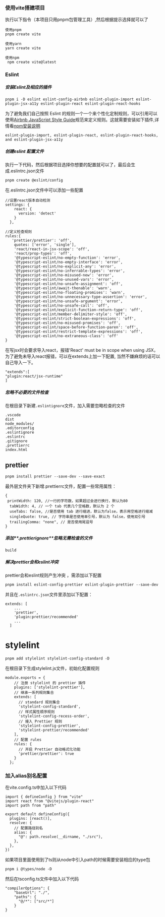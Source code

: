 ### 使用vite搭建项目

执行以下指令（本项目只用pnpm包管理工具）,然后根据提示选择就可以了

```
使用pnpm
pnpm create vite

使用yarn
yarn create vite

使用npm
 npm create vite@latest
```

### Eslint

##### 安装Eslint及相应的插件

```
pnpm i -D eslint eslint-config-airbnb eslint-plugin-import eslint-plugin-jsx-a11y eslint-plugin-react eslint-plugin-react-hooks

```

为了避免我们自己按照 Eslint 的规则一个一个来个性化定制规则，可以引用可以使用[Airbnb JavaScript Style Guide](https://github.com/airbnb/javascript)规范来定义规则。这就需要安装如下插件,详情看[npm安装说明](https://www.npmjs.com/package/eslint-config-airbnb)

```
eslint-plugin-import, eslint-plugin-react, eslint-plugin-react-hooks, and eslint-plugin-jsx-a11y
```

##### 创建eslint 配置文件

执行一下代码，然后根据项目选择你想要的配置就可以了，最后会生成.eslintrc.json文件

```
pnpm create @eslint/config
```

在.eslintrc.json文件中可以添加一些配置

```
//设置react版本自动检测
settings: {
    react: {
      version: 'detect'
    }
  },
```

```
//定义检查规则
rules:{
   'prettier/prettier': 'off',
    quotes: ['error', 'single'],
    'react/react-in-jsx-scope': 'off',
    'react/prop-types': 'off',
    '@typescript-eslint/no-empty-function': 'error',
    '@typescript-eslint/no-empty-interface': 'error',
    '@typescript-eslint/no-explicit-any': 'error',
    '@typescript-eslint/no-inferrable-types': 'error',
    '@typescript-eslint/no-misused-new': 'error',
    '@typescript-eslint/no-unused-vars': 'error',
    '@typescript-eslint/no-unsafe-assignment': 'off',
    '@typescript-eslint/await-thenable': 'warn',
    '@typescript-eslint/no-floating-promises': 'warn',
    '@typescript-eslint/no-unnecessary-type-assertion': 'error',
    '@typescript-eslint/no-unsafe-argument': 'error',
    '@typescript-eslint/no-unsafe-call': 'off',
    '@typescript-eslint/explicit-function-return-type': 'off',
    '@typescript-eslint/member-delimiter-style': 'off',
    '@typescript-eslint/strict-boolean-expressions': 'off',
    '@typescript-eslint/no-misused-promises': 'off',
    '@typescript-eslint/space-before-function-paren': 'off',
    '@typescript-eslint/restrict-template-expressions': 'off',
    '@typescript-eslint/no-extraneous-class': 'off'
}
```

在写jsx时会要求导入react，报错'React' must be in scope when using JSX，为了避免未导入react报错，可以在extends上加一下配置, 当然不嫌麻烦的话可以自己导入一下。

```
"extends":[
"plugin:react/jsx-runtime"
]
```

##### 忽略不必要的文件检查

在根目录下新建`.eslintignore`文件，加入需要忽略检查的文件

```
.vscode
dist
node_modules/
.editorconfig
.eslintignore
.eslintrc
.gitignore
.prettierrc
index.html
```

## prettier

```
pnpm install prettier --save-dev --save-exact
```

最外层文件夹下新增.prettierrc文件，配置一些常用属性：

```
{
 printWidth: 120, //一行的字符数，如果超过会进行换行，默认为80
  tabWidth: 4, // 一个 tab 代表几个空格数，默认为 2 个
  useTabs: false, //是否使用 tab 进行缩进，默认为false，表示用空格进行缩减
  singleQuote: true, // 字符串是否使用单引号，默认为 false，使用双引号
  trailingComma: "none", // 是否使用尾逗号
}
```

##### 添加**.prettierignore**忽略无需检查的文件

```
build
```

##### 解决prettier会和eslint冲突

prettier会和eslint规则产生冲突 ，需添加以下配置

```
pnpm install eslint-config-prettier eslint-plugin-prettier --save-dev
```

并且在`.eslintrc.json`文件里添加以下配置：

```
extends: [
	...
    'prettier',
    'plugin:prettier/recommended'
    ...
  ]
```

# stylelint

```
pnpm add stylelint stylelint-config-standard -D
```

在根目录下生成stylelint.js文件，初始化配置规则

```
module.exports = {
    // 注册 stylelint 的 prettier 插件
    plugins: ['stylelint-prettier'],
    // 继承一系列规则集合
    extends: [
      // standard 规则集合
      'stylelint-config-standard',
      // 样式属性顺序规则
      'stylelint-config-recess-order',
      // 接入 Prettier 规则
      'stylelint-config-prettier',
      'stylelint-prettier/recommended'
    ],
    // 配置 rules
    rules: {
      // 开启 Prettier 自动格式化功能
      'prettier/prettier': true
    }
  };

```

### 加入alias别名配置

在vite.config.ts中加入以下代码

```
import { defineConfig } from "vite"
import react from "@vitejs/plugin-react"
import path from "path"

export default defineConfig({
  plugins: [react()],
  resolve: {
    // 配置路径别名
    alias: {
      "@": path.resolve(__dirname, "./src"),
    },
  },
})
```

如果项目里面使用到了ts则从node中引入path的时候需要安装相应的type包

```
pnpm i @types/node -D
```

然后在tsconfig.ts文件中加入以下代码

```
"compilerOptions": {
	"baseUrl": "./",
    "paths": {
      "@/*": ["src/*"]
    }
}
```

